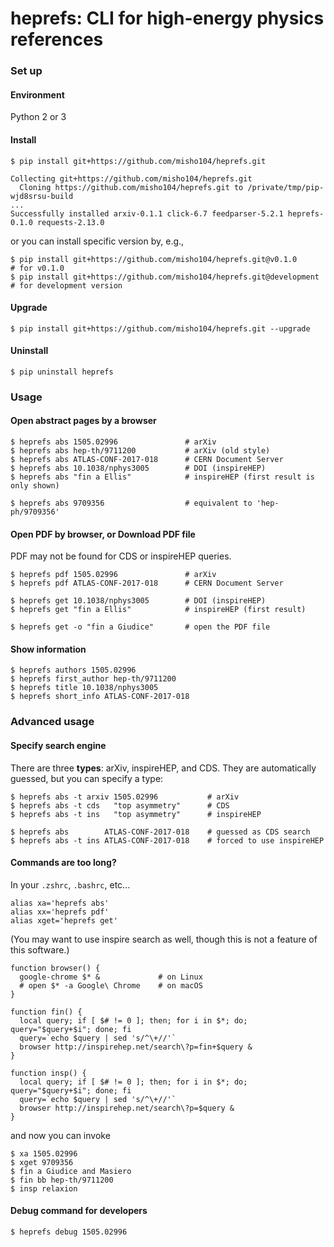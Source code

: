 heprefs: CLI for high-energy physics references
===============================================

### Set up

#### Environment

Python 2 or 3

#### Install

```console
$ pip install git+https://github.com/misho104/heprefs.git

Collecting git+https://github.com/misho104/heprefs.git
  Cloning https://github.com/misho104/heprefs.git to /private/tmp/pip-wjd8srsu-build
...
Successfully installed arxiv-0.1.1 click-6.7 feedparser-5.2.1 heprefs-0.1.0 requests-2.13.0
```

or you can install specific version by, e.g.,

```console
$ pip install git+https://github.com/misho104/heprefs.git@v0.1.0       # for v0.1.0
$ pip install git+https://github.com/misho104/heprefs.git@development  # for development version
```

#### Upgrade

```console
$ pip install git+https://github.com/misho104/heprefs.git --upgrade
```

#### Uninstall

```console
$ pip uninstall heprefs
```


### Usage

#### Open abstract pages by a browser

```console
$ heprefs abs 1505.02996               # arXiv
$ heprefs abs hep-th/9711200           # arXiv (old style)
$ heprefs abs ATLAS-CONF-2017-018      # CERN Document Server
$ heprefs abs 10.1038/nphys3005        # DOI (inspireHEP)
$ heprefs abs "fin a Ellis"            # inspireHEP (first result is only shown)

$ heprefs abs 9709356                  # equivalent to 'hep-ph/9709356'
```

#### Open PDF by browser, or Download PDF file

PDF may not be found for CDS or inspireHEP queries.

```console
$ heprefs pdf 1505.02996               # arXiv
$ heprefs pdf ATLAS-CONF-2017-018      # CERN Document Server

$ heprefs get 10.1038/nphys3005        # DOI (inspireHEP)
$ heprefs get "fin a Ellis"            # inspireHEP (first result)

$ heprefs get -o "fin a Giudice"       # open the PDF file
```

#### Show information

```console
$ heprefs authors 1505.02996
$ heprefs first_author hep-th/9711200
$ heprefs title 10.1038/nphys3005
$ heprefs short_info ATLAS-CONF-2017-018
```


### Advanced usage

#### Specify search engine

There are three **types**: arXiv, inspireHEP, and CDS. They are automatically guessed, but you can specify a type:

```console
$ heprefs abs -t arxiv 1505.02996           # arXiv
$ heprefs abs -t cds   "top asymmetry"      # CDS
$ heprefs abs -t ins   "top asymmetry"      # inspireHEP

$ heprefs abs        ATLAS-CONF-2017-018    # guessed as CDS search
$ heprefs abs -t ins ATLAS-CONF-2017-018    # forced to use inspireHEP
```

#### Commands are too long?

In your `.zshrc`, `.bashrc`, etc...

```:.zshrc
alias xa='heprefs abs'
alias xx='heprefs pdf'
alias xget='heprefs get'
```

(You may want to use inspire search as well, though this is not a feature of this software.)

```:.zshrc
function browser() {
  google-chrome $* &             # on Linux
  # open $* -a Google\ Chrome    # on macOS
}

function fin() {
  local query; if [ $# != 0 ]; then; for i in $*; do; query="$query+$i"; done; fi
  query=`echo $query | sed 's/^\+//'`
  browser http://inspirehep.net/search\?p=fin+$query &
}

function insp() {
  local query; if [ $# != 0 ]; then; for i in $*; do; query="$query+$i"; done; fi
  query=`echo $query | sed 's/^\+//'`
  browser http://inspirehep.net/search\?p=$query &
}
```

and now you can invoke

```console
$ xa 1505.02996
$ xget 9709356
$ fin a Giudice and Masiero
$ fin bb hep-th/9711200
$ insp relaxion
```


#### Debug command for developers

```console
$ heprefs debug 1505.02996
```
